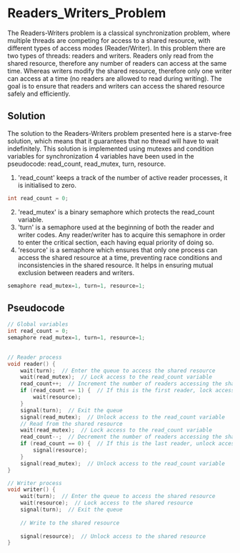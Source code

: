 # Readers_Writers_Problem
The Readers-Writers problem is a classical synchronization problem, where multiple threads are competing for access to a shared resource, with different types of access modes (Reader/Writer). In this problem there are two types of threads: readers and writers. Readers only read from the shared resource, therefore any number of readers can access at the same time. Whereas writers modify the shared resource, therefore only one writer can access at a time (no readers are allowed to read during writing). The goal is to ensure that readers and writers can access the shared resource safely and efficiently.
## Solution
The solution to the Readers-Writers problem presented here is a starve-free solution, which means that it guarantees that no thread will have to wait indefinitely. This solution is implemented using mutexes and condition variables for synchronization
4 variables have been used in the pseudocode: read_count, read_mutex, turn, resource.
1. 'read_count' keeps a track of the number of active reader processes, it is initialised to zero.
```cpp
int read_count = 0;
```
2. 'read_mutex' is a binary semaphore which protects the read_count variable.
3. 'turn' is a semaphore used at the beginning of both the reader and writer codes. Any reader/writer has to acquire this semaphore in order to enter the critical section, each having equal priority of doing so.
4. 'resource' is a semaphore which ensures that only one process can access the shared resource at a time, preventing race conditions and inconsistencies in the shared resource. It helps in ensuring mutual exclusion between readers and writers.
```cpp
semaphore read_mutex=1, turn=1, resource=1;
```
## Pseudocode
```cpp
// Global variables
int read_count = 0;
semaphore read_mutex=1, turn=1, resource=1;

  
// Reader process
void reader() {
    wait(turn);  // Enter the queue to access the shared resource
    wait(read_mutex);  // Lock access to the read_count variable
    read_count++;  // Increment the number of readers accessing the shared resource
    if (read_count == 1) {  // If this is the first reader, lock access to the shared resource
        wait(resource);
    }
    signal(turn);  // Exit the queue
    signal(read_mutex);  // Unlock access to the read_count variable
    // Read from the shared resource
    wait(read_mutex);  // Lock access to the read_count variable
    read_count--;  // Decrement the number of readers accessing the shared resource
    if (read_count == 0) {  // If this is the last reader, unlock access to the shared resource
        signal(resource);
    }
    signal(read_mutex);  // Unlock access to the read_count variable
}

// Writer process
void writer() {
    wait(turn);  // Enter the queue to access the shared resource
    wait(resource);  // Lock access to the shared resource
    signal(turn);  // Exit the queue
    
    // Write to the shared resource
   
    signal(resource);  // Unlock access to the shared resource
}
```
